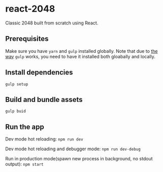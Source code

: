 # react-2048
Classic 2048 built from scratch using React.

## Prerequisites
Make sure you have `yarn` and `gulp` installed globally.
Note that due to [the way](http://stackoverflow.com/questions/22115400/why-do-we-need-to-install-gulp-globally-and-locally) `gulp` works, you need to have it installed both gloabally and locally.

## Install dependencies
`gulp setup`

## Build and bundle assets
`gulp buid`

## Run the app
Dev mode hot reloading: `npm run dev`

Dev mode hot reloading and debugger mode: `npm run dev-debug`

Run in production mode(spawn new process in background, no stdout output): `npm start`
